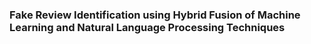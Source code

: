 <h3>Fake Review Identification using Hybrid Fusion of Machine Learning and Natural Language Processing Techniques </h3>
